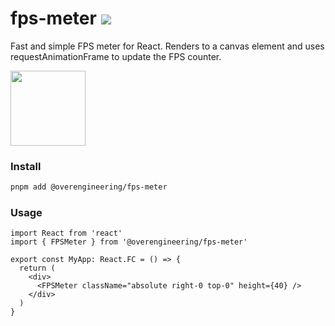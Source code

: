 # fps-meter [![](https://badgen.net/npm/v/@overengineering/fps-meter)](https://www.npmjs.com/package/@overengineering/fps-meter)

Fast and simple FPS meter for React. Renders to a canvas element and uses requestAnimationFrame to update the FPS counter.

<img src='https://share.cleanshot.com/y7S2FbpP/download' style='width: 120px'>

<br />

### Install

```sh
pnpm add @overengineering/fps-meter
```

### Usage

```tsx
import React from 'react'
import { FPSMeter } from '@overengineering/fps-meter'

export const MyApp: React.FC = () => {
  return (
    <div>
      <FPSMeter className="absolute right-0 top-0" height={40} />
    </div>
  )
}
```
